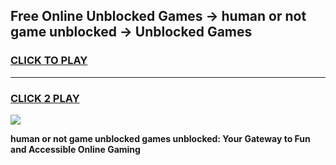 
## Free Online Unblocked Games → human or not game unblocked → Unblocked Games
<h3>
<a href="https://premium.freeplayer.one?title=human_or_not_game_unblocked&ref=21F">CLICK TO PLAY</a></h3>
<hr>

<h3>
<a href="https://premium.freeplayer.one?title=human_or_not_game_unblocked&ref=21F">CLICK 2 PLAY</a>
  
</h3>

<a href="https://premium.freeplayer.one?title=human_or_not_game_unblocked&ref=21F/"><img src="https://clearcache.store/games.png"></a>


**human or not game unblocked games unblocked: Your Gateway to Fun and Accessible Online Gaming**
